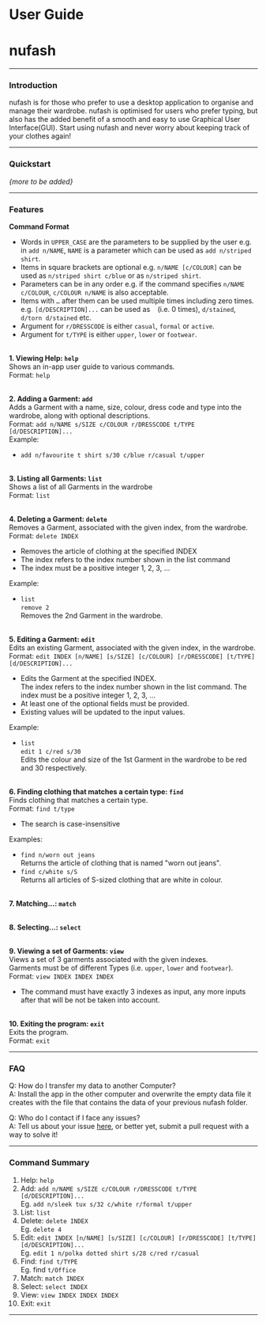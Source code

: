 # User Guide
# nufash

---
### Introduction
nufash is for those who prefer to use a desktop application to organise and manage their wardrobe. nufash is 
optimised for users who prefer typing, but also has the added benefit of a smooth and easy to use Graphical User 
Interface(GUI). Start using nufash and never worry about keeping track of your clothes again!

---
### Quickstart
*{more to be added}*

---
### Features
**Command Format**
* Words in `UPPER_CASE` are the parameters to be supplied by the user e.g. in `add n/NAME`, `NAME` is a parameter which can be used as `add n/striped shirt`.
* Items in square brackets are optional e.g. `n/NAME [c/COLOUR]` can be used as `n/striped shirt c/blue` or as `n/striped shirt`.
* Parameters can be in any order e.g. if the command specifies `n/NAME c/COLOUR`, `c/COLOUR n/NAME` is also acceptable.
* Items with `…` after them can be used multiple times including zero times.<br>e.g. `[d/DESCRIPTION]...` can be used as ` ` (i.e. 0 times), `d/stained`, `d/torn d/stained` etc.
* Argument for `r/DRESSCODE` is either `casual`, `formal` or `active`.
* Argument for `t/TYPE` is either `upper`, `lower` or `footwear`.
<br><br>

**1. Viewing Help: `help`**  
Shows an in-app user guide to various commands.<br>
Format: `help`
<br><br>

**2. Adding a Garment: `add`**  
Adds a Garment with a name, size, colour, dress code and type into the wardrobe, along with optional descriptions.<br>
Format: `add n/NAME s/SIZE c/COLOUR r/DRESSCODE t/TYPE [d/DESCRIPTION]...`<br>
Example:<br>
* `add n/favourite t shirt s/30 c/blue r/casual t/upper`
  <br><br>

**3. Listing all Garments: `list`**  
Shows a list of all Garments in the wardrobe<br>
Format: `list`
<br><br>

**4. Deleting a Garment: `delete`**  
Removes a Garment, associated with the given index, from the wardrobe.<br>
Format: `delete INDEX`
* Removes the article of clothing at the specified INDEX
* The index refers to the index number shown in the list command
* The index must be a positive integer 1, 2, 3, …<br>

Example:<br>
* `list`<br>
  `remove 2`<br>
  Removes the 2nd Garment in the wardrobe.
  <br><br>

**5. Editing a Garment: `edit`**<br>
Edits an existing Garment, associated with the given index, in the wardrobe.<br>
Format: `edit INDEX [n/NAME] [s/SIZE] [c/COLOUR] [r/DRESSCODE] [t/TYPE] [d/DESCRIPTION]...`
* Edits the Garment at the specified INDEX.<br>
  The index refers to the index number shown in the list command. The index must be a positive integer 1, 2, 3, …
* At least one of the optional fields must be provided.
* Existing values will be updated to the input values.<br>

Example:
* `list`<br>
  `edit 1 c/red s/30`<br>
  Edits the colour and size of the 1st Garment in the wardrobe to be red and 30 respectively.
  <br><br>

**6. Finding clothing that matches a certain type: `find`**<br>
Finds clothing that matches a certain type.<br>
Format: `find t/type`
* The search is case-insensitive<br>

Examples:
* `find n/worn out jeans`<br>
  Returns the article of clothing that is named "worn out jeans".
* `find c/white s/S`<br>
  Returns all articles of S-sized clothing that are white in colour.
  <br><br>
  
**7. Matching...: `match`**
<br><br>

**8. Selecting...: `select`**
<br><br>

**9. Viewing a set of Garments: `view`**<br>
Views a set of 3 garments associated with the given indexes.<br>
Garments must be of different Types (i.e. `upper`, `lower` and `footwear`).<br>
Format: `view INDEX INDEX INDEX`
* The command must have exactly 3 indexes as input, any more inputs after that will be not be taken into account.
<br><br>
  
**10. Exiting the program: `exit`**<br>
Exits the program.<br>
Format: `exit`

---
### FAQ
Q: How do I transfer my data to another Computer?<br>
A: Install the app in the other computer and overwrite the empty data file it creates with the file that contains 
the data of your previous nufash folder.

Q: Who do I contact if I face any issues?<br>
A: Tell us about your issue [here](https://github.com/AY2021S2-CS2103T-T12-1/tp), or better yet, submit a pull request with a way to solve it!

---
### Command Summary
1. Help: `help`
2. Add: `add n/NAME s/SIZE c/COLOUR r/DRESSCODE t/TYPE [d/DESCRIPTION]...`<br>
Eg. `add n/sleek tux s/32 c/white r/formal t/upper`
3. List: `list`
4. Delete: `delete INDEX`<br>
   Eg. `delete 4`
5. Edit: `edit INDEX [n/NAME] [s/SIZE] [c/COLOUR] [r/DRESSCODE] [t/TYPE] [d/DESCRIPTION]...`<br>
Eg. `edit 1 n/polka dotted shirt s/28 c/red r/casual`
6. Find: `find t/TYPE`<br>
Eg. find `t/Office`
7. Match: `match INDEX`
8. Select: `select INDEX`
9. View: `view INDEX INDEX INDEX`
10. Exit: `exit`
---
